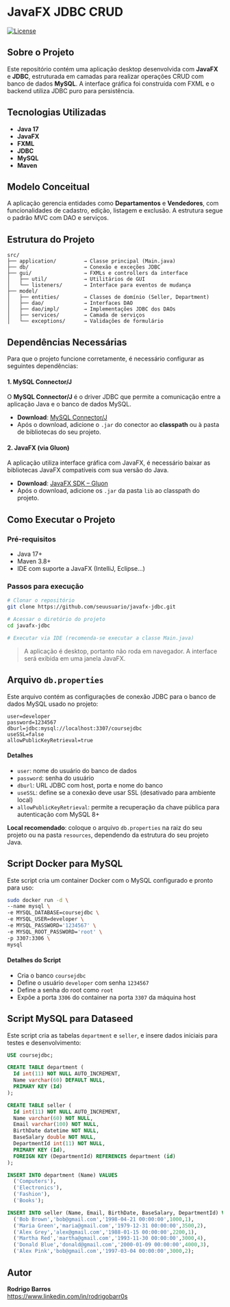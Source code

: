 # JavaFX JDBC CRUD

[![License](https://img.shields.io/npm/l/react)](https://github.com/rodrigobarr0s/javafx-jdbc/blob/main/LICENSE)

## Sobre o Projeto

Este repositório contém uma aplicação desktop desenvolvida com **JavaFX** e **JDBC**, estruturada em camadas para realizar operações CRUD com banco de dados **MySQL**. A interface gráfica foi construída com FXML e o backend utiliza JDBC puro para persistência.

## Tecnologias Utilizadas

- **Java 17**
- **JavaFX**
- **FXML**
- **JDBC**
- **MySQL**
- **Maven**

## Modelo Conceitual

A aplicação gerencia entidades como **Departamentos** e **Vendedores**, com funcionalidades de cadastro, edição, listagem e exclusão. A estrutura segue o padrão MVC com DAO e serviços.

## Estrutura do Projeto

```plaintext
src/
├── application/         → Classe principal (Main.java)
├── db/                  → Conexão e exceções JDBC
├── gui/                 → FXMLs e controllers da interface
│   ├── util/            → Utilitários de GUI
│   └── listeners/       → Interface para eventos de mudança
├── model/
│   ├── entities/        → Classes de domínio (Seller, Department)
│   ├── dao/             → Interfaces DAO
│   ├── dao/impl/        → Implementações JDBC dos DAOs
│   ├── services/        → Camada de serviços
│   └── exceptions/      → Validações de formulário
```

## Dependências Necessárias

Para que o projeto funcione corretamente, é necessário configurar as seguintes dependências:

#### 1. **MySQL Connector/J**

O **MySQL Connector/J** é o driver JDBC que permite a comunicação entre a aplicação Java e o banco de dados MySQL.

- **Download**: [MySQL Connector/J](https://dev.mysql.com/downloads/connector/j/)
- Após o download, adicione o `.jar` do conector ao **classpath** ou à pasta de bibliotecas do seu projeto.

#### 2. **JavaFX (via Gluon)**

A aplicação utiliza interface gráfica com JavaFX, é necessário baixar as bibliotecas JavaFX compatíveis com sua versão do Java.

- **Download**: [JavaFX SDK – Gluon](https://gluonhq.com/products/javafx/)
- Após o download, adicione os `.jar` da pasta `lib` ao classpath do projeto.

## Como Executar o Projeto

### Pré-requisitos

- Java 17+
- Maven 3.8+
- IDE com suporte a JavaFX (IntelliJ, Eclipse...)

### Passos para execução

```bash
# Clonar o repositório
git clone https://github.com/seuusuario/javafx-jdbc.git

# Acessar o diretório do projeto
cd javafx-jdbc

# Executar via IDE (recomenda-se executar a classe Main.java)
```

> A aplicação é desktop, portanto não roda em navegador. A interface será exibida em uma janela JavaFX.

## Arquivo `db.properties`

Este arquivo contém as configurações de conexão JDBC para o banco de dados MySQL usado no projeto:

```properties
user=developer
password=1234567
dburl=jdbc:mysql://localhost:3307/coursejdbc
useSSL=false
allowPublicKeyRetrieval=true
```

#### Detalhes
- `user`: nome do usuário do banco de dados  
- `password`: senha do usuário  
- `dburl`: URL JDBC com host, porta e nome do banco  
- `useSSL`: define se a conexão deve usar SSL (desativado para ambiente local)  
- `allowPublicKeyRetrieval`: permite a recuperação da chave pública para autenticação com MySQL 8+

**Local recomendado**: coloque o arquivo `db.properties` na raiz do seu projeto ou na pasta `resources`, dependendo da estrutura do seu projeto Java.

## Script Docker para MySQL

Este script cria um container Docker com o MySQL configurado e pronto para uso:

```bash
sudo docker run -d \
--name mysql \
-e MYSQL_DATABASE=coursejdbc \
-e MYSQL_USER=developer \
-e MYSQL_PASSWORD='1234567' \
-e MYSQL_ROOT_PASSWORD='root' \
-p 3307:3306 \
mysql
```

#### Detalhes do Script
- Cria o banco `coursejdbc`  
- Define o usuário `developer` com senha `1234567`  
- Define a senha do root como `root`  
- Expõe a porta `3306` do container na porta `3307` da máquina host

## Script MySQL para Dataseed

Este script cria as tabelas `department` e `seller`, e insere dados iniciais para testes e desenvolvimento:

```sql
USE coursejdbc;

CREATE TABLE department (
  Id int(11) NOT NULL AUTO_INCREMENT,
  Name varchar(60) DEFAULT NULL,
  PRIMARY KEY (Id)
);

CREATE TABLE seller (
  Id int(11) NOT NULL AUTO_INCREMENT,
  Name varchar(60) NOT NULL,
  Email varchar(100) NOT NULL,
  BirthDate datetime NOT NULL,
  BaseSalary double NOT NULL,
  DepartmentId int(11) NOT NULL,
  PRIMARY KEY (Id),
  FOREIGN KEY (DepartmentId) REFERENCES department (id)
);

INSERT INTO department (Name) VALUES 
  ('Computers'),
  ('Electronics'),
  ('Fashion'),
  ('Books');

INSERT INTO seller (Name, Email, BirthDate, BaseSalary, DepartmentId) VALUES 
  ('Bob Brown','bob@gmail.com','1998-04-21 00:00:00',1000,1),
  ('Maria Green','maria@gmail.com','1979-12-31 00:00:00',3500,2),
  ('Alex Grey','alex@gmail.com','1988-01-15 00:00:00',2200,1),
  ('Martha Red','martha@gmail.com','1993-11-30 00:00:00',3000,4),
  ('Donald Blue','donald@gmail.com','2000-01-09 00:00:00',4000,3),
  ('Alex Pink','bob@gmail.com','1997-03-04 00:00:00',3000,2);
```

## Autor

**Rodrigo Barros**  
https://www.linkedin.com/in/rodrigobarr0s

